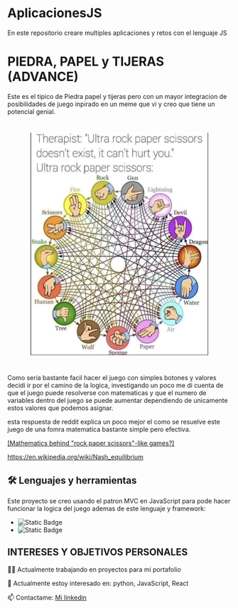 # AplicacionesJS
En este repositorio creare multiples aplicaciones y retos con el lenguaje JS


# PIEDRA, PAPEL y TIJERAS (ADVANCE)

Este es el tipico de Piedra papel y tijeras pero con un mayor integracion de posibilidades de juego inpirado en un meme que vi y creo que tiene un potencial genial.
# 

<p align="center">
  <img src="image.png" alt="Meme inspiracion" width="400" height="500">
</p>

#

Como seria bastante facil hacer el juego con simples botones y valores decidi ir por el camino de la logica, investigando un poco me di cuenta de que el juego puede resolverse con matematicas y que el numero de variables dentro del juego se puede aumentar dependiendo de unicamente estos valores que podemos asignar.


esta respuesta de reddit explica un poco mejor el como se resuelve este juego de una fomra matematica bastante simple pero efectiva.

[[Mathematics behind "rock paper scissors"-like games?]](https://www.reddit.com/r/math/comments/3k4imj/comment/cuuqcco/?utm_source=share&utm_medium=web3x&utm_name=web3xcss&utm_term=1&utm_content=share_button)

https://en.wikipedia.org/wiki/Nash_equilibrium


## 🛠 Lenguajes y herramientas
Este proyecto se creo usando el patron MVC en JavaScript para pode hacer funcionar la logica del juego ademas de este lenguaje y framework:

- ![Static Badge](https://shields.io/badge/JavaScript-F7DF1E?logo=JavaScript&logoColor=000&style=flat-square)
- ![Static Badge](https://img.shields.io/badge/-ReactJs-61DAFB?logo=react&logoColor=white&style=for-the-badge)

## INTERESES Y OBJETIVOS PERSONALES
👩‍💻 Actualmente trabajando en proyectos para mi portafolio

🧠 Actualmente estoy interesado en: python, JavaScript, React

📫 Contactame: [Mi linkedin](www.linkedin.com/in/samuel-salcedo-lucero-8a26041b8)

